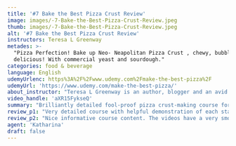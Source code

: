 ```yaml
---
title: '#7 Bake the Best Pizza Crust Review'
image: images/-7-Bake-the-Best-Pizza-Crust-Review.jpeg
thumb: images/-7-Bake-the-Best-Pizza-Crust-Review.jpeg
alt: '#7 Bake the Best Pizza Crust Review'
instructors: Teresa L Greenway
metades: >-
  "Pizza Perfection! Bake up Neo- Neapolitan Pizza Crust , chewy, bubbly -
  delicious! With commercial yeast and sourdough."
categories: food & beverage
language: English
udemyUrlenc: https%3A%2F%2Fwww.udemy.com%2Fmake-the-best-pizza%2F
udemyUrl: 'https://www.udemy.com/make-the-best-pizza/'
about_instructor: "Teresa L Greenway is an author, blogger and an avid baker who loves to teach others all about sourdough baking. She has published numerous books and articles that has been featured in different TV shows and online sites. She also enjoys being in touch with her students and other people people who loves to bake through her different social media pages like her \"Perfect Dough\" Facebook group and YouTube channel called Northwest Sourdough. Being one of the top Udemy instructors in 2015, everybody will surely learn how to make the perfect bread from her."
video_handle: 'aXR15FykseQ'
summary: "Brilliantly detailed fool-proof pizza crust-making course for beginners who want to impress their family and friends."
review_p1: "Very detailed course with helpful demonstration of each stage of making the pizza crust. It was really fun to watch every stage of the pizza-crust making and the visuals of the materials were very engaging. The videos and reading materials that were given was very helpful and loaded with good suggestions. It is very convenient to use, very appealing and an overall excellent resource. The tips were also very helpful and the techniques that were given was really specific so that the students would not get confused. Instructions were very detailed but easy to understand even for those who are just starting out. "
review_p2: "Nice informative course content. The videos have a very smooth flow, good visuals and shows the process clearly. The instructor is clearly an expert in this process and handles the demonstration very easily. Very calm and has a very good way of communicating. She is a very wonderful teacher to those who are not confident with their baking ability. She also gives her students the reasons on the use for certain ingredients in the crust which is a very good part of the course. The instructions were easy to follow and the result was fantastic since the crust was perfect and has the right texture. This course is excellent for beginners who wants to bake the perfect pizza for their family and friends."
agent: 'Katharina'
draft: false
---
```


